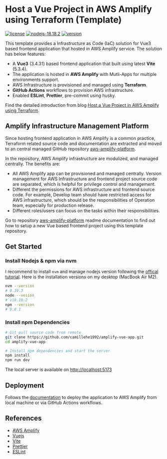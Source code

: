 # Host a Vue Project in AWS Amplify using Terraform (Template)

[![license](https://img.shields.io/badge/license-MIT-blue.svg)](https://github.com/camillehe1992/scaffolding-serverless-project-on-aws/blob/main/LICENSE)
[![nodejs-18.18.2](https://img.shields.io/badge/nodejs-18.18.2-green.svg)](https://www.python.org/downloads/release/nodejs-18/)
[![version](https://img.shields.io/badge/version-0.0.1-green.svg)](https://github.com/camillehe1992/scaffolding-serverless-project-on-aws/releases/tag/v0.0.1)

This template provides a Infrastructure as Code (IaC) solution for Vue3 based frontend application that hosted in AWS Amplify service. The solution has below features:

- A **Vue3** (3.4.31) based frontend application that built using latest **Vite** (5.3.4).
- The application is hosted in **AWS Amplify** with Mutli-Apps for multiple environments support.
- AWS Infrastructure is provisioned and managed using **Terraform**.
- **GitHub Actions** workflows to provision AWS infrastructure.
- Enabled **ESLint**, **Prettier**, pre-commit using husky.

Find the detailed introduction from blog [Host a Vue Project in AWS Amplify using Terraform](https://dev.to/camillehe1992/host-a-vue-project-in-aws-amplify-using-terraform-2l89).

## Amplify Infrastructure Management Platform

Since hosting frontend application in AWS Amplify is a common practice, Terraform related source code and documentation are extracted and moved to an central managed GitHub repository [aws-amplify-platform](https://github.com/camillehe1992/aws-amplify-platform).

In the repository, AWS Amplify infrastructure are modulized, and managed centrally. The benefits are:

- All AWS Amplify app can be provisioned and managed centrally. Version management for AWS Infrastructure and frontend project source code are separated, which is helpful for privilege control and management.
- Different the permissions for AWS infrastructure and frontend source code. For example, Develop team should have restricted access for AWS infrastructure, which should be the responsibilities of Operation team, especially for production release.
- Different roles/users can focus on the tasks within their responsibilities.

Go to repository [aws-amplify-platform](https://github.com/camillehe1992/aws-amplify-platform) readme documentation to find out how to setup a new Vue based frontend project using this template repository.

## Get Started

### Install Nodejs & npm via nvm

I recommend to install `nvm` and manage nodejs version following the [offical tutorial](https://github.com/nvm-sh/nvm?tab=readme-ov-file#intro). Here is the installation versions on my desktop (MacBook Air M2).

```bash
nvm --version
# 0.39.3
node --vesion
# v18.18.2
npm --version
# 9.8.1
```

### Install npm Dependencies

```bash
# Git pull source code from remote
git clone https://github.com/camillehe1992/amplify-vue-app.git
cd amplify-vue-app

# Install npm dependencies and start the server
npm install
npm run dev
```

The local server is available on [http://localhost:5173](http://localhost:5173/)

## Deployment

Follows the [documentation](./docs/Deployment.md) to deploy the application to AWS Amplify from local machine or via GitHub Actions workflows.

## References

- [AWS Amplify](https://aws.amazon.com/amplify/?gclid=CjwKCAjw74e1BhBnEiwAbqOAjL3OaYibKLHhet57mObXvsfr4_Q-euu366CVlQYrNTNEFRmfg7LmpRoCCb4QAvD_BwE&trk=b845ae09-4d10-4f92-a039-7c89dcf49eaf&sc_channel=ps&ef_id=CjwKCAjw74e1BhBnEiwAbqOAjL3OaYibKLHhet57mObXvsfr4_Q-euu366CVlQYrNTNEFRmfg7LmpRoCCb4QAvD_BwE:G:s&s_kwcid=AL!4422!3!647258095158!e!!g!!aws%20amplify!19621370789!149166973081)
- [Vuejs](https://vuejs.org/guide/introduction.html)
- [Vite](https://vitejs.dev/guide/#scaffolding-your-first-vite-project)
- [Prettier](vue/require-default-prop)
- [ESLint](https://eslint.org/docs/latest/use/configure/configuration-files)
